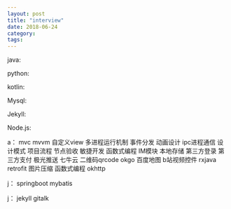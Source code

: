 ```yaml
---
layout: post
title: "interview"
date: 2018-06-24
category: 
tags: 
---
```


java:

python:

kotlin:

Mysql:

Jekyll:

Node.js:

a：
mvc
mvvm
自定义view
多进程运行机制
事件分发
动画设计
ipc进程通信
设计模式
项目流程
节点验收
敏捷开发
函数式编程
IM模块
本地存储
第三方登录
第三方支付
极光推送
七牛云
二维码qrcode
okgo
百度地图
b站视频控件
rxjava
retrofit
图片压缩
函数式编程
okhttp

j：
springboot
mybatis

j：
jekyll
gitalk

